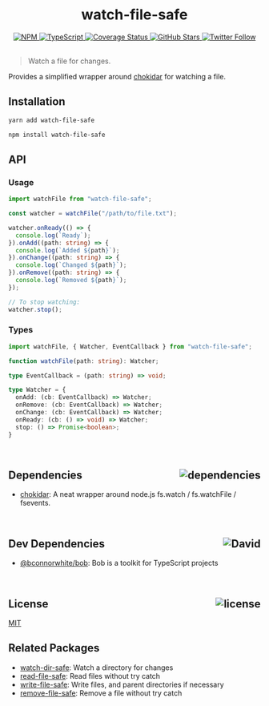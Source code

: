 <div align="center">
  <h1>watch-file-safe</h1>
  <a href="https://npmjs.com/package/watch-file-safe">
    <img alt="NPM" src="https://img.shields.io/npm/v/watch-file-safe.svg">
  </a>
  <a href="https://github.com/bconnorwhite/watch-file-safe">
    <img alt="TypeScript" src="https://img.shields.io/github/languages/top/bconnorwhite/watch-file-safe.svg">
  </a>
  <a href='https://coveralls.io/github/bconnorwhite/watch-file-safe?branch=master'>
    <img alt="Coverage Status" src="https://img.shields.io/coveralls/github/bconnorwhite/watch-file-safe.svg?branch=master">
  </a>
  <a href="https://github.com/bconnorwhite/watch-file-safe">
    <img alt="GitHub Stars" src="https://img.shields.io/github/stars/bconnorwhite/watch-file-safe?label=Stars%20Appreciated%21&style=social">
  </a>
  <a href="https://twitter.com/bconnorwhite">
    <img alt="Twitter Follow" src="https://img.shields.io/twitter/follow/bconnorwhite.svg?label=%40bconnorwhite&style=social">
  </a>
</div>

<br />

> Watch a file for changes.

Provides a simplified wrapper around [chokidar](https://www.npmjs.com/package/chokidar) for watching a file.

## Installation

```sh
yarn add watch-file-safe
```

```sh
npm install watch-file-safe
```

## API

### Usage
```ts
import watchFile from "watch-file-safe";

const watcher = watchFile("/path/to/file.txt");

watcher.onReady(() => {
  console.log(`Ready`);
}).onAdd((path: string) => {
  console.log(`Added ${path}`);
}).onChange((path: string) => {
  console.log(`Changed ${path}`);
}).onRemove((path: string) => {
  console.log(`Removed ${path}`);
});

// To stop watching:
watcher.stop();
```

### Types
```ts
import watchFile, { Watcher, EventCallback } from "watch-file-safe";

function watchFile(path: string): Watcher;

type EventCallback = (path: string) => void;

type Watcher = {
  onAdd: (cb: EventCallback) => Watcher;
  onRemove: (cb: EventCallback) => Watcher;
  onChange: (cb: EventCallback) => Watcher;
  onReady: (cb: () => void) => Watcher;
  stop: () => Promise<boolean>;
}
```

<br />

<h2>Dependencies<img align="right" alt="dependencies" src="https://img.shields.io/david/bconnorwhite/watch-file-safe.svg"></h2>

- [chokidar](https://www.npmjs.com/package/chokidar): A neat wrapper around node.js fs.watch / fs.watchFile / fsevents.

<br />

<h2>Dev Dependencies<img align="right" alt="David" src="https://img.shields.io/david/dev/bconnorwhite/watch-file-safe.svg"></h2>

- [@bconnorwhite/bob](https://www.npmjs.com/package/@bconnorwhite/bob): Bob is a toolkit for TypeScript projects

<br />

<h2>License <img align="right" alt="license" src="https://img.shields.io/npm/l/watch-file-safe.svg"></h2>

[MIT](https://opensource.org/licenses/MIT)

## Related Packages

- [watch-dir-safe](https://www.npmjs.com/package/watch-dir-safe): Watch a directory for changes
- [read-file-safe](https://www.npmjs.com/package/read-file-safe): Read files without try catch
- [write-file-safe](https://www.npmjs.com/package/write-file-safe): Write files, and parent directories if necessary
- [remove-file-safe](https://www.npmjs.com/package/remove-file-safe): Remove a file without try catch
